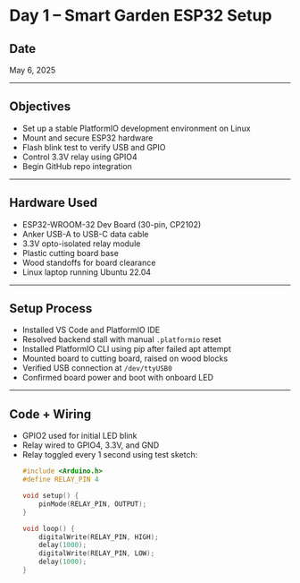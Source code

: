 # Day 1 – Smart Garden ESP32 Setup

## Date
May 6, 2025

---

## Objectives
- Set up a stable PlatformIO development environment on Linux
- Mount and secure ESP32 hardware
- Flash blink test to verify USB and GPIO
- Control 3.3V relay using GPIO4
- Begin GitHub repo integration

---

## Hardware Used
- ESP32-WROOM-32 Dev Board (30-pin, CP2102)
- Anker USB-A to USB-C data cable
- 3.3V opto-isolated relay module
- Plastic cutting board base
- Wood standoffs for board clearance
- Linux laptop running Ubuntu 22.04

---

## Setup Process
- Installed VS Code and PlatformIO IDE
- Resolved backend stall with manual `.platformio` reset
- Installed PlatformIO CLI using pip after failed apt attempt
- Mounted board to cutting board, raised on wood blocks
- Verified USB connection at `/dev/ttyUSB0`
- Confirmed board power and boot with onboard LED

---

## Code + Wiring
- GPIO2 used for initial LED blink
- Relay wired to GPIO4, 3.3V, and GND
- Relay toggled every 1 second using test sketch:
  ```cpp
  #include <Arduino.h>
  #define RELAY_PIN 4

  void setup() {
      pinMode(RELAY_PIN, OUTPUT);
  }

  void loop() {
      digitalWrite(RELAY_PIN, HIGH);
      delay(1000);
      digitalWrite(RELAY_PIN, LOW);
      delay(1000);
  }
